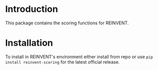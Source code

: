 # Introduction
This package contains the scoring functions for REINVENT.

# Installation
To install in REINVENT's environment either install from repo or use `pip install reinvent-scoring` for the latest
official release.